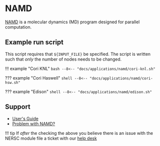 # NAMD

[NAMD](www.ks.uiuc.edu/Research/namd/) is a molecular dynamics (MD)
program designed for parallel computation.

## Example run script

This script requires that `${INPUT_FILE}` be specified. The script is written
such that *only* the number of nodes needs to be changed.

!!! example "Cori KNL"
	```bash
	--8<-- "docs/applications/namd/cori-knl.sh"
	```

??? example "Cori Haswell"
    ```shell
    --8<-- "docs/applications/namd/cori-hsw.sh"
    ```

??? example "Edison"
    ```shell
    --8<-- "docs/applications/namd/edison.sh"
    ```

## Support

 * [User's Guide](https://www.ks.uiuc.edu/Research/namd/current/ug/)
 * [Problem with NAMD?](https://www.ks.uiuc.edu/Research/namd/bugreport.html)

!!! tip
	If *after* the checking the above you believe there is an
	issue with the NERSC module file a ticket with
	our [help desk](https://help.nersc.gov)
